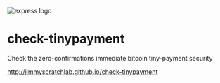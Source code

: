 ![express logo](http://3.bp.blogspot.com/-0tpCCjrzyFs/UyCvT5akebI/AAAAAAAADto/A4-ZwWL31Xg/s1600/bitcoin_tinypayment.png)

check-tinypayment
=================

Check the zero-confirmations immediate bitcoin tiny-payment security

http://jimmyscratchlab.github.io/check-tinypayment
